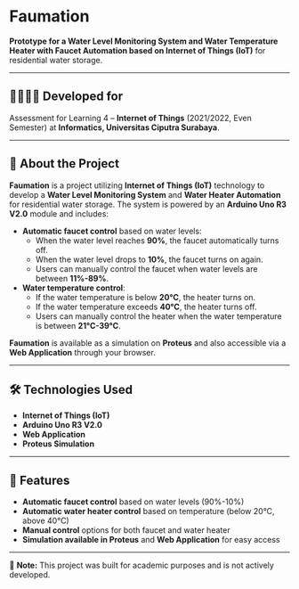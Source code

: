# Faumation  

**Prototype for a Water Level Monitoring System and Water Temperature Heater with Faucet Automation based on Internet of Things (IoT)** for residential water storage.  

---

## 🧑‍💻👩‍💻 Developed for  
Assessment for Learning 4 – **Internet of Things** (2021/2022, Even Semester) at **Informatics, Universitas Ciputra Surabaya**.  

---

## 📖 About the Project  
**Faumation** is a project utilizing **Internet of Things (IoT)** technology to develop a **Water Level Monitoring System** and **Water Heater Automation** for residential water storage. The system is powered by an **Arduino Uno R3 V2.0** module and includes:  
- **Automatic faucet control** based on water levels:  
  - When the water level reaches **90%**, the faucet automatically turns off.  
  - When the water level drops to **10%**, the faucet turns on again.  
  - Users can manually control the faucet when water levels are between **11%-89%**.  
- **Water temperature control**:  
  - If the water temperature is below **20°C**, the heater turns on.  
  - If the water temperature exceeds **40°C**, the heater turns off.  
  - Users can manually control the heater when the water temperature is between **21°C-39°C**.  

**Faumation** is available as a simulation on **Proteus** and also accessible via a **Web Application** through your browser.  

---

## 🛠️ Technologies Used  
- **Internet of Things (IoT)**  
- **Arduino Uno R3 V2.0**  
- **Web Application**  
- **Proteus Simulation**  

---

## 🚀 Features  
- **Automatic faucet control** based on water levels (90%-10%)  
- **Automatic water heater control** based on temperature (below 20°C, above 40°C)  
- **Manual control** options for both faucet and water heater  
- **Simulation available in Proteus** and **Web Application** for easy access  

---

📌 **Note:** This project was built for academic purposes and is not actively developed.
